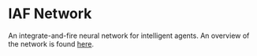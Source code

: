 # IAF Network
An integrate-and-fire neural network for intelligent agents. An overview of the network is found [here](https://signifiedorigins.wordpress.com/2019/04/04/integrate-and-fire-neural-networks-for-intelligent-agents/).
